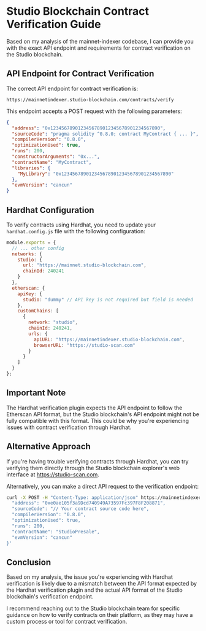 # Studio Blockchain Contract Verification Guide

Based on my analysis of the mainnet-indexer codebase, I can provide you with the exact API endpoint and requirements for contract verification on the Studio blockchain.

## API Endpoint for Contract Verification

The correct API endpoint for contract verification is:

```
https://mainnetindexer.studio-blockchain.com/contracts/verify
```

This endpoint accepts a POST request with the following parameters:

```json
{
  "address": "0x1234567890123456789012345678901234567890",
  "sourceCode": "pragma solidity ^0.8.0; contract MyContract { ... }",
  "compilerVersion": "0.8.0",
  "optimizationUsed": true,
  "runs": 200,
  "constructorArguments": "0x...",
  "contractName": "MyContract",
  "libraries": {
    "MyLibrary": "0x1234567890123456789012345678901234567890"
  },
  "evmVersion": "cancun"
}
```

## Hardhat Configuration

To verify contracts using Hardhat, you need to update your `hardhat.config.js` file with the following configuration:

```javascript
module.exports = {
  // ... other config
  networks: {
    studio: {
      url: "https://mainnet.studio-blockchain.com",
      chainId: 240241
    }
  },
  etherscan: {
    apiKey: {
      studio: "dummy" // API key is not required but field is needed
    },
    customChains: [
      {
        network: "studio",
        chainId: 240241,
        urls: {
          apiURL: "https://mainnetindexer.studio-blockchain.com",
          browserURL: "https://studio-scan.com"
        }
      }
    ]
  }
};
```

## Important Note

The Hardhat verification plugin expects the API endpoint to follow the Etherscan API format, but the Studio blockchain's API endpoint might not be fully compatible with this format. This could be why you're experiencing issues with contract verification through Hardhat.

## Alternative Approach

If you're having trouble verifying contracts through Hardhat, you can try verifying them directly through the Studio blockchain explorer's web interface at https://studio-scan.com.

Alternatively, you can make a direct API request to the verification endpoint:

```bash
curl -X POST -H "Content-Type: application/json" https://mainnetindexer.studio-blockchain.com/contracts/verify -d '{
  "address": "0xe0ae105f3a9Dcd740949A73597Fc397F8F208871",
  "sourceCode": "// Your contract source code here",
  "compilerVersion": "0.8.0",
  "optimizationUsed": true,
  "runs": 200,
  "contractName": "StudioPresale",
  "evmVersion": "cancun"
}'
```

## Conclusion

Based on my analysis, the issue you're experiencing with Hardhat verification is likely due to a mismatch between the API format expected by the Hardhat verification plugin and the actual API format of the Studio blockchain's verification endpoint.

I recommend reaching out to the Studio blockchain team for specific guidance on how to verify contracts on their platform, as they may have a custom process or tool for contract verification.
